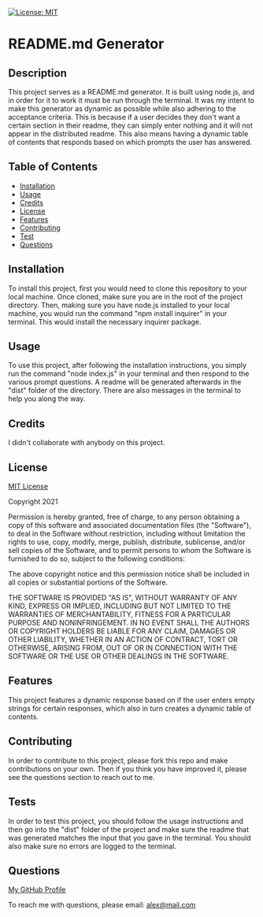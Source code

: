 

[![License: MIT](https://img.shields.io/badge/License-MIT-yellow.svg)](https://opensource.org/licenses/MIT)
# README.md Generator


## Description

This project serves as a README.md generator. It is built using node.js, and in order for it to work it must be run through the terminal. It was my intent to make this generator as dynamic as possible while also adhering to the acceptance criteria. This is because if a user decides they don't want a certain section in their readme, they can simply enter nothing and it will not appear in the distributed readme. This also means having a dynamic table of contents that responds based on which prompts the user has answered.


## Table of Contents

* [Installation](#installation)
* [Usage](#usage)
* [Credits](#credits)
* [License](#license)
* [Features](#features)
* [Contributing](#contributing)
* [Test](#tests)
* [Questions](#questions)


## Installation

To install this project, first you would need to clone this repository to your local machine. Once cloned, make sure you are in the root of the project directory. Then, making sure you have node.js installed to your local machine, you would run the command "npm install inquirer" in your terminal. This would install the necessary inquirer package.


## Usage

To use this project, after following the installation instructions, you simply run the command "node index.js" in your terminal and then respond to the various prompt questions. A readme will be generated afterwards in the "dist" folder of the directory. There are also messages in the terminal to help you along the way.


## Credits

I didn't collaborate with anybody on this project.


## License


[MIT License](https://opensource.org/licenses/MIT)

Copyright 2021 <COPYRIGHT HOLDER>

Permission is hereby granted, free of charge, to any person obtaining a copy 
of this software and associated documentation files (the "Software"), to deal 
in the Software without restriction, including without limitation the rights to 
use, copy, modify, merge, publish, distribute, sublicense, and/or sell copies of the 
Software, and to permit persons to whom the Software is furnished to do so, 
subject to the following conditions:

The above copyright notice and this permission notice shall be included in all 
copies or substantial portions of the Software.

THE SOFTWARE IS PROVIDED "AS IS", WITHOUT WARRANTY OF ANY KIND, EXPRESS OR IMPLIED, 
INCLUDING BUT NOT LIMITED TO THE WARRANTIES OF MERCHANTABILITY, FITNESS FOR A 
PARTICULAR PURPOSE AND NONINFRINGEMENT. IN NO EVENT SHALL THE AUTHORS OR COPYRIGHT 
HOLDERS BE LIABLE FOR ANY CLAIM, DAMAGES OR OTHER LIABILITY, WHETHER IN AN ACTION OF 
CONTRACT, TORT OR OTHERWISE, ARISING FROM, OUT OF OR IN CONNECTION WITH THE SOFTWARE 
OR THE USE OR OTHER DEALINGS IN THE SOFTWARE.


## Features

This project features a dynamic response based on if the user enters empty strings for certain responses, which also in turn creates a dynamic table of contents.


## Contributing

In order to contribute to this project, please fork this repo and make contributions on your own. Then if you think you have improved it, please see the questions section to reach out to me.


## Tests

In order to test this project, you should follow the usage instructions and then go into the "dist" folder of the project and make sure the readme that was generated matches the input that you gave in the terminal. You should also make sure no errors are logged to the terminal.


## Questions

[My GitHub Profile](https://github.com/asadg7)

To reach me with questions, please email: alex@mail.com